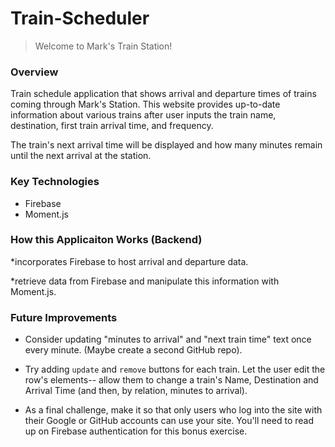 # **Train-Scheduler**

>Welcome to Mark's Train Station!

### Overview

Train schedule application that shows arrival and departure times of trains coming through Mark's Station. This website provides up-to-date information about various trains after user inputs the train name,  destination, first train arrival time, and frequency. 

The train's next arrival time will be displayed and how many minutes remain until the next arrival at the station.

### Key Technologies

- Firebase
- Moment.js

### How this Applicaiton Works (Backend)

*incorporates Firebase to host arrival and departure data.

*retrieve data from Firebase and manipulate this information with Moment.js.


### Future Improvements

* Consider updating "minutes to arrival" and "next train time" text once every minute. (Maybe create a second GitHub repo).

* Try adding `update` and `remove` buttons for each train. Let the user edit the row's elements-- allow them to change a train's Name, Destination and Arrival Time (and then, by relation, minutes to arrival).

* As a final challenge, make it so that only users who log into the site with their Google or GitHub accounts can use your site. You'll need to read up on Firebase authentication for this bonus exercise.



